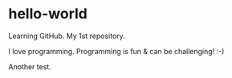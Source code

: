 # hello-world
Learning GitHub.  My 1st repository.

I love programming.
Programming is fun & can be challenging!  :-)

Another test.
